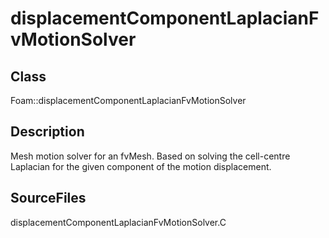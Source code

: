 # displacementComponentLaplacianFvMotionSolver 
## Class
Foam::displacementComponentLaplacianFvMotionSolver

## Description
Mesh motion solver for an fvMesh.  Based on solving the cell-centre
Laplacian for the given component of the motion displacement.

## SourceFiles
displacementComponentLaplacianFvMotionSolver.C

